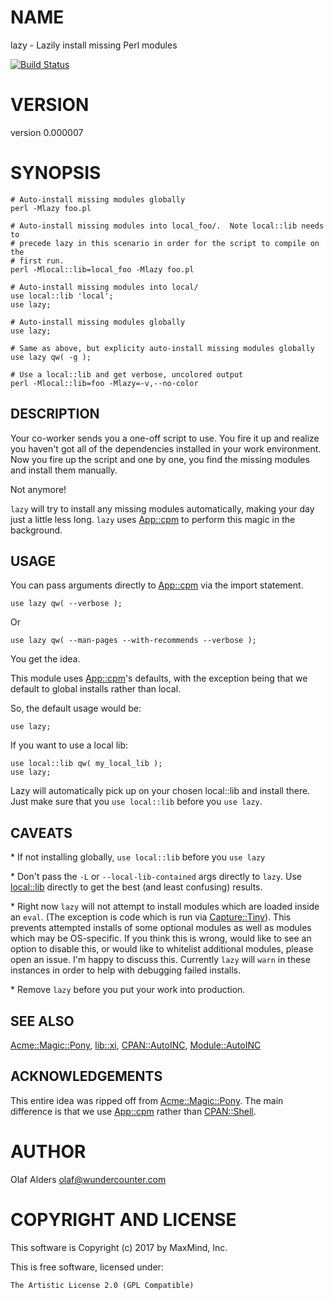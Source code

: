# NAME

lazy - Lazily install missing Perl modules

[![Build Status](https://travis-ci.org/oalders/lazy.png?branch=master)](https://travis-ci.org/oalders/lazy)

# VERSION

version 0.000007

# SYNOPSIS

    # Auto-install missing modules globally
    perl -Mlazy foo.pl

    # Auto-install missing modules into local_foo/.  Note local::lib needs to
    # precede lazy in this scenario in order for the script to compile on the
    # first run.
    perl -Mlocal::lib=local_foo -Mlazy foo.pl

    # Auto-install missing modules into local/
    use local::lib 'local';
    use lazy;

    # Auto-install missing modules globally
    use lazy;

    # Same as above, but explicity auto-install missing modules globally
    use lazy qw( -g );

    # Use a local::lib and get verbose, uncolored output
    perl -Mlocal::lib=foo -Mlazy=-v,--no-color

## DESCRIPTION

Your co-worker sends you a one-off script to use.  You fire it up and realize
you haven't got all of the dependencies installed in your work environment.
Now you fire up the script and one by one, you find the missing modules and
install them manually.

Not anymore!

`lazy` will try to install any missing modules automatically, making your day
just a little less long.  `lazy` uses [App::cpm](https://metacpan.org/pod/App::cpm) to perform this magic in the
background.

## USAGE

You can pass arguments directly to [App::cpm](https://metacpan.org/pod/App::cpm) via the import statement.

    use lazy qw( --verbose );

Or

    use lazy qw( --man-pages --with-recommends --verbose );

You get the idea.

This module uses [App::cpm](https://metacpan.org/pod/App::cpm)'s defaults, with the exception being that we
default to global installs rather than local.

So, the default usage would be:

    use lazy;

If you want to use a local lib:

    use local::lib qw( my_local_lib );
    use lazy;

Lazy will automatically pick up on your chosen local::lib and install there.
Just make sure that you `use local::lib` before you `use lazy`.

## CAVEATS

\* If not installing globally, `use local::lib` before you `use lazy`

\* Don't pass the `-L` or `--local-lib-contained` args directly to `lazy`.  Use [local::lib](https://metacpan.org/pod/local::lib) directly to get the best (and least confusing) results.

\* Right now `lazy` will not attempt to install modules which are loaded inside
an `eval`.  (The exception is code which is run via [Capture::Tiny](https://metacpan.org/pod/Capture::Tiny)).  This
prevents attempted installs of some optional modules as well as modules which
may be OS-specific.  If you think this is wrong, would like to see an option to
disable this,  or would like to whitelist additional modules, please open an
issue.  I'm happy to discuss this.  Currently `lazy` will `warn` in these
instances in order to help with debugging failed installs.

\* Remove `lazy` before you put your work into production.

## SEE ALSO

[Acme::Magic::Pony](https://metacpan.org/pod/Acme::Magic::Pony), [lib::xi](https://metacpan.org/pod/lib::xi), [CPAN::AutoINC](https://metacpan.org/pod/CPAN::AutoINC), [Module::AutoINC](https://metacpan.org/pod/Module::AutoINC)

## ACKNOWLEDGEMENTS

This entire idea was ripped off from [Acme::Magic::Pony](https://metacpan.org/pod/Acme::Magic::Pony).  The main difference
is that we use [App::cpm](https://metacpan.org/pod/App::cpm) rather than [CPAN::Shell](https://metacpan.org/pod/CPAN::Shell).

# AUTHOR

Olaf Alders <olaf@wundercounter.com>

# COPYRIGHT AND LICENSE

This software is Copyright (c) 2017 by MaxMind, Inc.

This is free software, licensed under:

    The Artistic License 2.0 (GPL Compatible)
